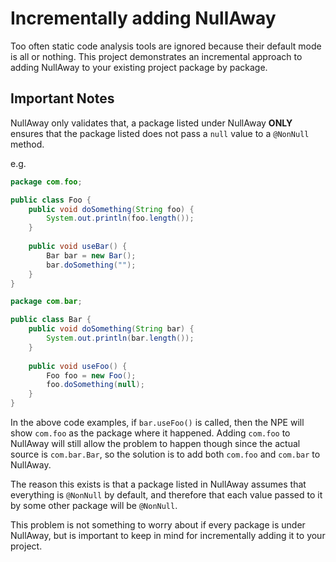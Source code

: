 # Incrementally adding NullAway

Too often static code analysis tools are ignored because their default mode is 
all or nothing. This project demonstrates an incremental approach to adding NullAway 
to your existing project package by package.

## Important Notes

NullAway only validates that, a package listed under NullAway **ONLY** ensures that 
the package listed does not pass a `null` value to a `@NonNull` method.

e.g.

```java
package com.foo;

public class Foo {
    public void doSomething(String foo) {
        System.out.println(foo.length());
    }
    
    public void useBar() {
        Bar bar = new Bar();
        bar.doSomething("");
    }
} 
```

```java
package com.bar;

public class Bar {
    public void doSomething(String bar) {
        System.out.println(bar.length());
    }
    
    public void useFoo() {
        Foo foo = new Foo();
        foo.doSomething(null);
    }
}
```

In the above code examples, if `bar.useFoo()` is called, then the NPE will show 
`com.foo` as the package where it happened. Adding `com.foo` to NullAway will still 
allow the problem to happen though since the actual source is `com.bar.Bar`, so the 
solution is to add both `com.foo` and `com.bar` to NullAway. 

The reason this exists is that a package listed in NullAway assumes that everything is 
`@NonNull` by default, and therefore that each value passed to it by some other 
package will be `@NonNull`. 

This problem is not something to worry about if every package is under NullAway, but 
is important to keep in mind for incrementally adding it to your project.
